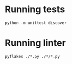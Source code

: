 # Running tests

```
python -m unittest discover
```

# Running linter

```
pyflakes ./*.py ./*/*.py
```
